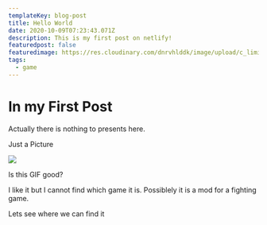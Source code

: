 ```yaml
---
templateKey: blog-post
title: Hello World
date: 2020-10-09T07:23:43.071Z
description: This is my first post on netlify!
featuredpost: false
featuredimage: https://res.cloudinary.com/dnrvhlddk/image/upload/c_limit,q_80,w_2000/v1602299436/samples/cloudinary-group.jpg
tags:
  - game
---
```

# In my First Post

Actually there is nothing to presents here.

Just a Picture

![](/img/1524936853_tumblr_p605cdbcwc1saea7uo3_540.gif)

Is this GIF good? 

I like it but I cannot find which game it is. Possiblely it is a mod for a fighting game.

Lets see where we can find it